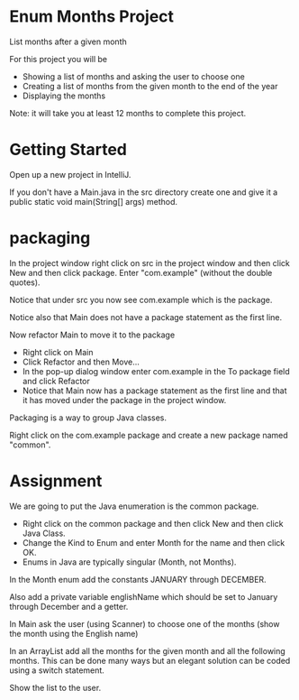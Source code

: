 # Enum Months Project
List months after a given month

For this project you will be<br>

- Showing a list of months and asking the user to choose one<br>
- Creating a list of months from the given month to the end of the year<br>
- Displaying the months<br>

Note: it will take you at least 12 months to complete this project.<br>

# Getting Started

Open up a new project in IntelliJ.<br>

If you don't have a Main.java in the src directory create one and give it a public static void main(String[] args) method.<br>

# packaging

In the project window right click on src in the project window and then click New and then click package. Enter "com.example" (without the double quotes).<br>

Notice that under src you now see com.example which is the package.<br>

Notice also that Main does not have a package statement as the first line.<br>

Now refactor Main to move it to the package<br>

- Right click on Main<br>
- Click Refactor and then Move...<br>
- In the pop-up dialog window enter com.example in the To package field and click Refactor<br>
- Notice that Main now has a package statement as the first line and that it has moved under the package in the project window.<br>

Packaging is a way to group Java classes.<br>

Right click on the com.example package and create a new package named "common".<br>

# Assignment

We are going to put the Java enumeration is the common package.<br>

- Right click on the common package and then click New and then click Java Class.<br>
- Change the Kind to Enum and enter Month for the name and then click OK.<br>
- Enums in Java are typically singular (Month, not Months).<br>

In the Month enum add the constants JANUARY through DECEMBER.<br>

Also add a private variable englishName which should be set to January through December and a getter.<br>

In Main ask the user (using Scanner) to choose one of the months (show the month using the English name)<br>

In an ArrayList add all the months for the given month and all the following months. This can be done many ways but an elegant solution can be coded using a switch statement.<br>

Show the list to the user.<br>